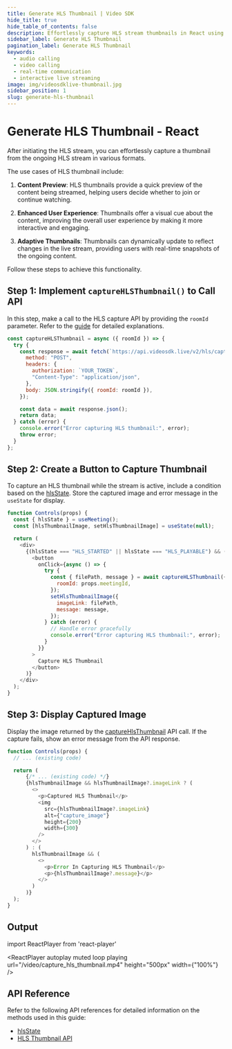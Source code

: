 ```yaml
---
title: Generate HLS Thumbnail | Video SDK
hide_title: true
hide_table_of_contents: false
description: Effortlessly capture HLS stream thumbnails in React using VidoeSDK with a simple API call. Enhance your video streaming application seamlessly. Explore concise API references for quick integration.
sidebar_label: Generate HLS Thumbnail
pagination_label: Generate HLS Thumbnail
keywords:
  - audio calling
  - video calling
  - real-time communication
  - interactive live streaming
image: img/videosdklive-thumbnail.jpg
sidebar_position: 1
slug: generate-hls-thumbnail
---
```


# Generate HLS Thumbnail - React

After initiating the HLS stream, you can effortlessly capture a thumbnail from the ongoing HLS stream in various formats.

The use cases of HLS thumbnail include:

1. **Content Preview**: HLS thumbnails provide a quick preview of the content being streamed, helping users decide whether to join or continue watching.

2. **Enhanced User Experience**: Thumbnails offer a visual cue about the content, improving the overall user experience by making it more interactive and engaging.

3. **Adaptive Thumbnails**: Thumbnails can dynamically update to reflect changes in the live stream, providing users with real-time snapshots of the ongoing content.

Follow these steps to achieve this functionality.

## Step 1: Implement `captureHLSThumbnail()` to Call API

In this step, make a call to the HLS capture API by providing the `roomId` parameter. Refer to the [guide](/api-reference/realtime-communication/fetch-an-hls-thumbnail) for detailed explanations.

```js
const captureHLSThumbnail = async ({ roomId }) => {
  try {
    const response = await fetch(`https://api.videosdk.live/v2/hls/capture`, {
      method: "POST",
      headers: {
        authorization: `YOUR_TOKEN`,
        "Content-Type": "application/json",
      },
      body: JSON.stringify({ roomId: roomId }),
    });

    const data = await response.json();
    return data;
  } catch (error) {
    console.error("Error capturing HLS thumbnail:", error);
    throw error;
  }
};
```

## Step 2: Create a Button to Capture Thumbnail

To capture an HLS thumbnail while the stream is active, include a condition based on the [hlsState](/react/api/sdk-reference/use-meeting/properties#hlsstate). Store the captured image and error message in the `useState` for display.

```js
function Controls(props) {
  const { hlsState } = useMeeting();
  const [hlsThumbnailImage, setHlsThumbnailImage] = useState(null);

  return (
    <div>
      {(hlsState === "HLS_STARTED" || hlsState === "HLS_PLAYABLE") && (
        <button
          onClick={async () => {
            try {
              const { filePath, message } = await captureHLSThumbnail({
                roomId: props.meetingId,
              });
              setHlsThumbnailImage({
                imageLink: filePath,
                message: message,
              });
            } catch (error) {
              // Handle error gracefully
              console.error("Error capturing HLS thumbnail:", error);
            }
          }}
        >
          Capture HLS Thumbnail
        </button>
      )}
    </div>
  );
}
```

## Step 3: Display Captured Image

Display the image returned by the [captureHlsThumbnail](#step-1-implement-capturehlsthumbnail-to-call-api) API call. If the capture fails, show an error message from the API response.

```js
function Controls(props) {
  // ... (existing code)

  return (
      {/* ... (existing code) */}
      {hlsThumbnailImage && hlsThumbnailImage?.imageLink ? (
        <>
          <p>Captured HLS Thumbnail</p>
          <img
            src={hlsThumbnailImage?.imageLink}
            alt={"capture_image"}
            height={200}
            width={300}
          />
        </>
      ) : (
        hlsThumbnailImage && (
          <>
            <p>Error In Capturing HLS Thumbnail</p>
            <p>{hlsThumbnailImage?.message}</p>
          </>
        )
      )}
  );
}
```

## Output

import ReactPlayer from 'react-player'

<div style={{textAlign: 'center'}}>

<ReactPlayer autoplay muted loop playing url="/video/capture_hls_thumbnail.mp4" height="500px" width={"100%"} />

</div>

## API Reference

Refer to the following API references for detailed information on the methods used in this guide:

- [hlsState](/react/api/sdk-reference/use-meeting/properties#hlsstate)
- [HLS Thumbnail API](/api-reference/realtime-communication/fetch-an-hls-thumbnail)

